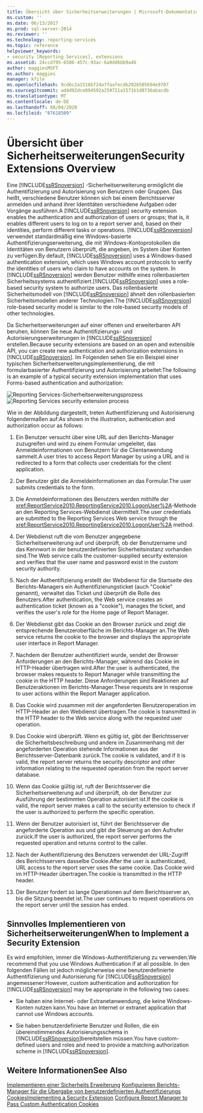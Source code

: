 ```yaml
---
title: Übersicht über Sicherheitserweiterungen | Microsoft-Dokumentation
ms.custom: ''
ms.date: 06/13/2017
ms.prod: sql-server-2014
ms.reviewer: ''
ms.technology: reporting-services
ms.topic: reference
helpviewer_keywords:
- security [Reporting Services], extensions
ms.assetid: 24ccd795-6506-457c-93ac-6a9dd6bb9a46
author: maggiesMSFT
ms.author: maggies
manager: kfile
ms.openlocfilehash: 9cd6c2a1518b724a7faafecdb2926505694e9707
ms.sourcegitcommit: ad4d92dce894592a259721a1571b1d8736abacdb
ms.translationtype: MT
ms.contentlocale: de-DE
ms.lasthandoff: 08/04/2020
ms.locfileid: "87618509"
---
```

# <a name="security-extensions-overview"></a><span data-ttu-id="a6273-102">Übersicht über Sicherheitserweiterungen</span><span class="sxs-lookup"><span data-stu-id="a6273-102">Security Extensions Overview</span></span>
  <span data-ttu-id="a6273-103">Eine [!INCLUDE[ssRSnoversion](../../../includes/ssrsnoversion-md.md)] -Sicherheitserweiterung ermöglicht die Authentifizierung und Autorisierung von Benutzern oder Gruppen. Das heißt, verschiedene Benutzer können sich bei einem Berichtsserver anmelden und anhand ihrer Identitäten verschiedene Aufgaben oder Vorgänge ausführen.</span><span class="sxs-lookup"><span data-stu-id="a6273-103">A [!INCLUDE[ssRSnoversion](../../../includes/ssrsnoversion-md.md)] security extension enables the authentication and authorization of users or groups; that is, it enables different users to log on to a report server and, based on their identities, perform different tasks or operations.</span></span> <span data-ttu-id="a6273-104">[!INCLUDE[ssRSnoversion](../../../includes/ssrsnoversion-md.md)] verwendet standardmäßig eine Windows-basierte Authentifizierungserweiterung, die mit Windows-Kontoprotokollen die Identitäten von Benutzern überprüft, die angeben, im System über Konten zu verfügen.</span><span class="sxs-lookup"><span data-stu-id="a6273-104">By default, [!INCLUDE[ssRSnoversion](../../../includes/ssrsnoversion-md.md)] uses a Windows-based authentication extension, which uses Windows account protocols to verify the identities of users who claim to have accounts on the system.</span></span> <span data-ttu-id="a6273-105">In [!INCLUDE[ssRSnoversion](../../../includes/ssrsnoversion-md.md)] werden Benutzer mithilfe eines rollenbasierten Sicherheitssystems authentifiziert.</span><span class="sxs-lookup"><span data-stu-id="a6273-105">[!INCLUDE[ssRSnoversion](../../../includes/ssrsnoversion-md.md)] uses a role-based security system to authorize users.</span></span> <span data-ttu-id="a6273-106">Das rollenbasierte Sicherheitsmodell von [!INCLUDE[ssRSnoversion](../../../includes/ssrsnoversion-md.md)] ähnelt den rollenbasierten Sicherheitsmodellen anderer Technologien.</span><span class="sxs-lookup"><span data-stu-id="a6273-106">The [!INCLUDE[ssRSnoversion](../../../includes/ssrsnoversion-md.md)] role-based security model is similar to the role-based security models of other technologies.</span></span>

 <span data-ttu-id="a6273-107">Da Sicherheitserweiterungen auf einer offenen und erweiterbaren API beruhen, können Sie neue Authentifizierungs- und Autorisierungserweiterungen in [!INCLUDE[ssRSnoversion](../../../includes/ssrsnoversion-md.md)] erstellen.</span><span class="sxs-lookup"><span data-stu-id="a6273-107">Because security extensions are based on an open and extensible API, you can create new authentication and authorization extensions in [!INCLUDE[ssRSnoversion](../../../includes/ssrsnoversion-md.md)].</span></span> <span data-ttu-id="a6273-108">Im Folgenden sehen Sie ein Beispiel einer typischen Sicherheitserweiterungsimplementierung, die mit formularbasierter Authentifizierung und Autorisierung arbeitet:</span><span class="sxs-lookup"><span data-stu-id="a6273-108">The following is an example of a typical security extension implementation that uses Forms-based authentication and authorization:</span></span>

 <span data-ttu-id="a6273-109">![Reporting Services-Sicherheitserweiterungsprozess](../../media/rosettasecurityextensionflow.gif "Reporting Services-Sicherheitserweiterungsprozess")</span><span class="sxs-lookup"><span data-stu-id="a6273-109">![Reporting Services security extension process](../../media/rosettasecurityextensionflow.gif "Reporting Services security extension process")</span></span>

 <span data-ttu-id="a6273-110">Wie in der Abbildung dargestellt, treten Authentifizierung und Autorisierung folgendermaßen auf:</span><span class="sxs-lookup"><span data-stu-id="a6273-110">As shown in the illustration, authentication and authorization occur as follows:</span></span>

1.  <span data-ttu-id="a6273-111">Ein Benutzer versucht über eine URL auf den Berichts-Manager zuzugreifen und wird zu einem Formular umgeleitet, das Anmeldeinformationen von Benutzern für die Clientanwendung sammelt.</span><span class="sxs-lookup"><span data-stu-id="a6273-111">A user tries to access Report Manager by using a URL and is redirected to a form that collects user credentials for the client application.</span></span>

2.  <span data-ttu-id="a6273-112">Der Benutzer gibt die Anmeldeinformationen an das Formular.</span><span class="sxs-lookup"><span data-stu-id="a6273-112">The user submits credentials to the form.</span></span>

3.  <span data-ttu-id="a6273-113">Die Anmeldeinformationen des Benutzers werden mithilfe der <xref:ReportService2010.ReportingService2010.LogonUser%2A>-Methode an den Reporting Services-Webdienst übermittelt.</span><span class="sxs-lookup"><span data-stu-id="a6273-113">The user credentials are submitted to the Reporting Services Web service through the <xref:ReportService2010.ReportingService2010.LogonUser%2A> method.</span></span>

4.  <span data-ttu-id="a6273-114">Der Webdienst ruft die vom Benutzer angegebene Sicherheitserweiterung auf und überprüft, ob der Benutzername und das Kennwort in der benutzerdefinierten Sicherheitsinstanz vorhanden sind.</span><span class="sxs-lookup"><span data-stu-id="a6273-114">The Web service calls the customer-supplied security extension and verifies that the user name and password exist in the custom security authority.</span></span>

5.  <span data-ttu-id="a6273-115">Nach der Authentifizierung erstellt der Webdienst für die Startseite des Berichts-Managers ein Authentifizierungsticket (auch "Cookie" genannt), verwaltet das Ticket und überprüft die Rolle des Benutzers.</span><span class="sxs-lookup"><span data-stu-id="a6273-115">After authentication, the Web service creates an authentication ticket (known as a "cookie"), manages the ticket, and verifies the user's role for the Home page of Report Manager.</span></span>

6.  <span data-ttu-id="a6273-116">Der Webdienst gibt das Cookie an den Browser zurück und zeigt die entsprechende Benutzeroberfläche im Berichts-Manager an.</span><span class="sxs-lookup"><span data-stu-id="a6273-116">The Web service returns the cookie to the browser and displays the appropriate user interface in Report Manager.</span></span>

7.  <span data-ttu-id="a6273-117">Nachdem der Benutzer authentifiziert wurde, sendet der Browser Anforderungen an den Berichts-Manager, während das Cookie im HTTP-Header übertragen wird.</span><span class="sxs-lookup"><span data-stu-id="a6273-117">After the user is authenticated, the browser makes requests to Report Manager while transmitting the cookie in the HTTP header.</span></span> <span data-ttu-id="a6273-118">Diese Anforderungen sind Reaktionen auf Benutzeraktionen im Berichts-Manager.</span><span class="sxs-lookup"><span data-stu-id="a6273-118">These requests are in response to user actions within the Report Manager application.</span></span>

8.  <span data-ttu-id="a6273-119">Das Cookie wird zusammen mit der angeforderten Benutzeroperation im HTTP-Header an den Webdienst übertragen.</span><span class="sxs-lookup"><span data-stu-id="a6273-119">The cookie is transmitted in the HTTP header to the Web service along with the requested user operation.</span></span>

9. <span data-ttu-id="a6273-120">Das Cookie wird überprüft. Wenn es gültig ist, gibt der Berichtsserver die Sicherheitsbeschreibung und andere im Zusammenhang mit der angeforderten Operation stehende Informationen aus der Berichtsserver-Datenbank zurück.</span><span class="sxs-lookup"><span data-stu-id="a6273-120">The cookie is validated, and if it is valid, the report server returns the security descriptor and other information relating to the requested operation from the report server database.</span></span>

10. <span data-ttu-id="a6273-121">Wenn das Cookie gültig ist, ruft der Berichtsserver die Sicherheitserweiterung auf und überprüft, ob der Benutzer zur Ausführung der bestimmten Operation autorisiert ist.</span><span class="sxs-lookup"><span data-stu-id="a6273-121">If the cookie is valid, the report server makes a call to the security extension to check if the user is authorized to perform the specific operation.</span></span>

11. <span data-ttu-id="a6273-122">Wenn der Benutzer autorisiert ist, führt der Berichtsserver die angeforderte Operation aus und gibt die Steuerung an den Aufrufer zurück.</span><span class="sxs-lookup"><span data-stu-id="a6273-122">If the user is authorized, the report server performs the requested operation and returns control to the caller.</span></span>

12. <span data-ttu-id="a6273-123">Nach der Authentifizierung des Benutzers verwendet der URL-Zugriff des Berichtsservers dasselbe Cookie.</span><span class="sxs-lookup"><span data-stu-id="a6273-123">After the user is authenticated, URL access to the report server uses the same cookie.</span></span> <span data-ttu-id="a6273-124">Das Cookie wird im HTTP-Header übertragen.</span><span class="sxs-lookup"><span data-stu-id="a6273-124">The cookie is transmitted in the HTTP header.</span></span>

13. <span data-ttu-id="a6273-125">Der Benutzer fordert so lange Operationen auf dem Berichtsserver an, bis die Sitzung beendet ist.</span><span class="sxs-lookup"><span data-stu-id="a6273-125">The user continues to request operations on the report server until the session has ended.</span></span>

## <a name="when-to-implement-a-security-extension"></a><span data-ttu-id="a6273-126">Sinnvolles Implementieren von Sicherheitserweiterungen</span><span class="sxs-lookup"><span data-stu-id="a6273-126">When to Implement a Security Extension</span></span>
 <span data-ttu-id="a6273-127">Es wird empfohlen, immer die Windows-Authentifizierung zu verwenden.</span><span class="sxs-lookup"><span data-stu-id="a6273-127">We recommend that you use Windows Authentication if at all possible.</span></span> <span data-ttu-id="a6273-128">In den folgenden Fällen ist jedoch möglicherweise eine benutzerdefinierte Authentifizierung und Autorisierung für [!INCLUDE[ssRSnoversion](../../../includes/ssrsnoversion-md.md)] angemessener:</span><span class="sxs-lookup"><span data-stu-id="a6273-128">However, custom authentication and authorization for [!INCLUDE[ssRSnoversion](../../../includes/ssrsnoversion-md.md)] may be appropriate in the following two cases:</span></span>

-   <span data-ttu-id="a6273-129">Sie haben eine Internet- oder Extranetanwendung, die keine Windows-Konten nutzen kann.</span><span class="sxs-lookup"><span data-stu-id="a6273-129">You have an Internet or extranet application that cannot use Windows accounts.</span></span>

-   <span data-ttu-id="a6273-130">Sie haben benutzerdefinierte Benutzer und Rollen, die ein übereinstimmendes Autorisierungsschema in [!INCLUDE[ssRSnoversion](../../../includes/ssrsnoversion-md.md)]bereitstellen müssen.</span><span class="sxs-lookup"><span data-stu-id="a6273-130">You have custom-defined users and roles and need to provide a matching authorization scheme in [!INCLUDE[ssRSnoversion](../../../includes/ssrsnoversion-md.md)].</span></span>

## <a name="see-also"></a><span data-ttu-id="a6273-131">Weitere Informationen</span><span class="sxs-lookup"><span data-stu-id="a6273-131">See Also</span></span>
 <span data-ttu-id="a6273-132">[Implementieren einer Sicherheits Erweiterung](../security-extension/implementing-a-security-extension.md) [Konfigurieren Berichts-Manager für die Übergabe von benutzerdefinierten Authentifizierungs Cookies](../../security/configure-the-web-portal-to-pass-custom-authentication-cookies.md)</span><span class="sxs-lookup"><span data-stu-id="a6273-132">[Implementing a Security Extension](../security-extension/implementing-a-security-extension.md) [Configure Report Manager to Pass Custom Authentication Cookies](../../security/configure-the-web-portal-to-pass-custom-authentication-cookies.md)</span></span>


